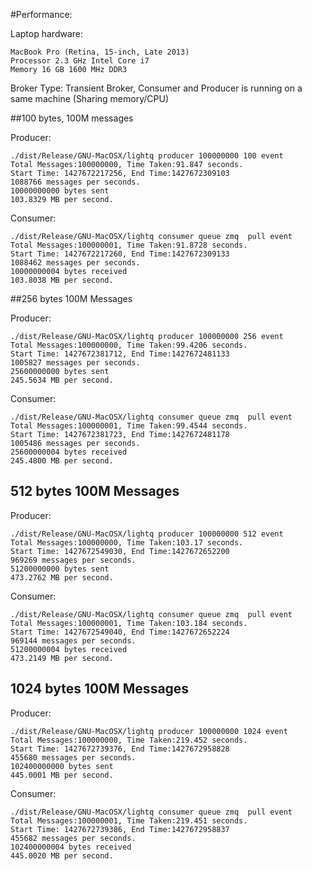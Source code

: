 #Performance:

Laptop hardware:

    MacBook Pro (Retina, 15-inch, Late 2013)
    Processor 2.3 GHz Intel Core i7
    Memory 16 GB 1600 MHz DDR3
    
Broker Type: Transient
Broker, Consumer and Producer is running on a same machine (Sharing memory/CPU)

##100 bytes, 100M messages

Producer:

    ./dist/Release/GNU-MacOSX/lightq producer 100000000 100 event
    Total Messages:100000000, Time Taken:91.847 seconds.
    Start Time: 1427672217256, End Time:1427672309103
    1088766 messages per seconds.
    10000000000 bytes sent
    103.8329 MB per second.
    
Consumer:

    ./dist/Release/GNU-MacOSX/lightq consumer queue zmq  pull event
    Total Messages:100000001, Time Taken:91.8728 seconds.
    Start Time: 1427672217260, End Time:1427672309133
    1088462 messages per seconds.
    10000000004 bytes received
    103.8038 MB per second.
    
##256 bytes 100M Messages

Producer:

    ./dist/Release/GNU-MacOSX/lightq producer 100000000 256 event
    Total Messages:100000000, Time Taken:99.4206 seconds.
    Start Time: 1427672381712, End Time:1427672481133
    1005827 messages per seconds.
    25600000000 bytes sent
    245.5634 MB per second.
    
Consumer:

    ./dist/Release/GNU-MacOSX/lightq consumer queue zmq  pull event
    Total Messages:100000001, Time Taken:99.4544 seconds.
    Start Time: 1427672381723, End Time:1427672481178
    1005486 messages per seconds.
    25600000004 bytes received
    245.4800 MB per second.
    
## 512 bytes 100M Messages

Producer:

    ./dist/Release/GNU-MacOSX/lightq producer 100000000 512 event
    Total Messages:100000000, Time Taken:103.17 seconds.
    Start Time: 1427672549030, End Time:1427672652200
    969269 messages per seconds.
    51200000000 bytes sent
    473.2762 MB per second.
    
Consumer:

    ./dist/Release/GNU-MacOSX/lightq consumer queue zmq  pull event
    Total Messages:100000001, Time Taken:103.184 seconds.
    Start Time: 1427672549040, End Time:1427672652224
    969144 messages per seconds.
    51200000004 bytes received
    473.2149 MB per second.
    
    
 ## 1024 bytes 100M Messages

Producer:

    ./dist/Release/GNU-MacOSX/lightq producer 100000000 1024 event
    Total Messages:100000000, Time Taken:219.452 seconds.
    Start Time: 1427672739376, End Time:1427672958828
    455680 messages per seconds.
    102400000000 bytes sent
    445.0001 MB per second.
    
Consumer:

    ./dist/Release/GNU-MacOSX/lightq consumer queue zmq  pull event
    Total Messages:100000001, Time Taken:219.451 seconds.
    Start Time: 1427672739386, End Time:1427672958837
    455682 messages per seconds.
    102400000004 bytes received
    445.0020 MB per second.
